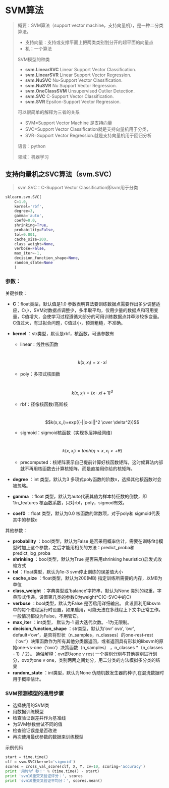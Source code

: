 # SVM算法

> 概要：SVM算法（support vector machine，支持向量机），是一种二分类算法。
>
> + 支持向量：支持或支撑平面上把两类类别划分开的超平面的向量点
> + 机：一个算法
>
> SVM模型的种类
>
> - **svm.LinearSVC** Linear Support Vector Classification.
> - **svm.LinearSVR** Linear Support Vector Regression.
> - **svm.NuSVC** Nu-Support Vector Classification.
> - **svm.NuSVR** Nu Support Vector Regression.
> - **svm.OneClassSVM** Unsupervised Outlier Detection.
> - **svm.SVC** C-Support Vector Classification.
> - **svm.SVR** Epsilon-Support Vector Regression.
>
> 可以很简单的解释为三者的关系
>
> - SVM=Support Vector Machine 是支持向量
> - SVC=Support Vector Classification就是支持向量机用于分类，
> - SVR=Support Vector Regression.就是支持向量机用于回归分析
>
> 语言：python
>
> 领域：机器学习



## **支持向量机之SVC算法（svm.SVC）** 

> svm.SVC：C-Support Vector Classification即svm用于分类

```python
sklearn.svm.SVC(
	C=1.0, 
	kernel='rbf', 
	degree=3, 
	gamma='auto', 
	coef0=0.0, 
	shrinking=True, 
	probability=False, 
	tol=0.001, 
	cache_size=200, 
	class_weight=None, 
	verbose=False, 
	max_iter=-1, 
	decision_function_shape=None,
	random_state=None
	)
```

### 参数：

关键参数：

- **C**：float类型，默认值是1.0
  参数表明算法要训练数据点需要作出多少调整适应，C小，SVM对数据点调整少，多半取平均，仅用少量的数据点和可用变量，C值增大，会使学习过程遵循大部分的可用训练数据点并牵涉较多变量。C值过大，有过拟合问题，C值过小，预测粗糙，不准确。
  
- **kernel** ：str类型，默认是rbf，核函数，可选参数有
  
  - linear：线性核函数
  
    ​							$$k(x,x_i)=x \cdot xi$$
  
  - poly：多项式核函数
  
    ​							$$k(x,x_i)=(x \cdot xi+1)^d$$
  
  - rbf：径像核函数/高斯核
  
    ​							$$k(x,x_i)=exp({-||x-xi||^2 \over \delta^2})$$
  
  - sigmoid：sigmoid核函数（实现多层神经网络）
  
    ​							$$k(x,x_i)=tanh(\eta <x,x_i>+\theta)$$
  
  - precomputed：核矩阵表示自己提前计算好核函数矩阵，这时候算法内部就不再用核函数去计算核矩阵，而是直接用你给的核矩阵。
  
- **degree** ：int 类型，默认为3
  多项式poly函数的阶数n，选择其他核函数时会被忽略。
  
- **gamma** ：float 类型，默认为auto代表其值为样本特征数的倒数，即1/n_features
  核函数系数，只对rbf，poly，sigmod有效。
  
- **coef0** ：float 类型，默认为0.0
  核函数的常数项，对于poly和 sigmoid代表其中的参数c



其他参数：

- **probability** ：bool类型，默认为False
  是否采用概率估计，需要在训练fit()模型时加上这个参数，之后才能用相关的方法：predict_proba和predict_log_proba
- **shrinking** ：bool类型，默认为True
  是否采用shrinking heuristic()启发式收缩方式
- **tol** ：float类型，默认为1e-3
  svm停止训练的误差值大小
- **cache_size** ：float类型，默认为200(MB)
  指定训练所需要的内存，以MB为单位
- **class_weight** ：字典类型或’balance’字符串，默认为None
  类别的权重，字典形式传递。设置第几类的参数C为weight*C(C-SVC中的C)
- **verbose** ：bool类型，默认为False
  是否启用详细输出。 此设置利用libsvm中的每个进程运行时设置，如果启用，可能无法在多线程上下文中正常工作。一般情况都设为False，不用管它。
- **max_iter** ：int类型， 默认为-1
  最大迭代次数。-1为无限制。
- **decision_function_shape** ：str类型，默认为’ovr’
  ovo’, ‘ovr’, default=’ovr’，是否将形状（n_samples，n_classes）的one-rest-rest（‘ovr’）决策函数作为所有其他分类器返回，或者返回具有形状的libsvm的原始one-vs-one（‘ovo’）决策函数（n_samples） ，n_classes *（n_classes - 1）/ 2）。
  通俗解释：ovr即为one v rest 一个类别分别与其他类别进行划分，ovo为one v one，类别两两之间划分，用二分类的方法模拟多分类的结果
- **random_state** ：int类型，默认为None
  伪随机数发生器的种子,在混洗数据时用于概率估计。
  





### **SVM预测模型的通用步骤**

- 选择使用的SVM类
- 用数据训练模型
- 检查验证误差并作为基准线
- 为SVM参数尝试不同的值
- 检查验证误差是否改进
- 再次使用最优参数的数据来训练模型







示例代码





```python
start = time.time()
clf = svm.SVC(kernel='sigmoid')
scores = cross_val_score(clf, X, Y, cv=10, scoring='accuracy')
print '用时%f 秒！' % (time.time() - start)
print 'svm10重交叉验证评分：', scores
print 'svm10重交叉验证平均分：', scores.mean()
```
